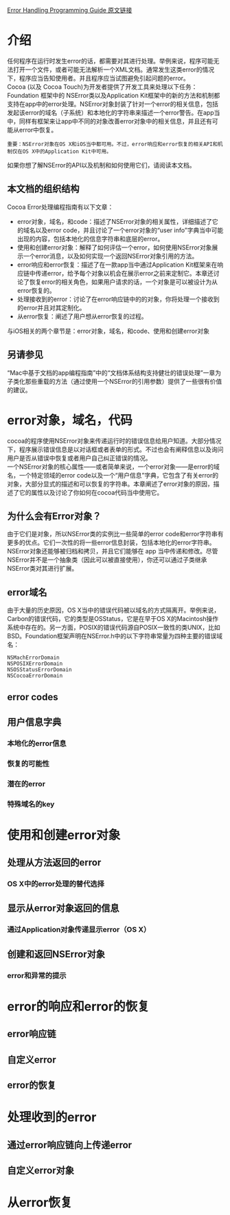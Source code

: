 [Error Handling Programming Guide 原文链接](https://developer.apple.com/library/content/documentation/Cocoa/Conceptual/ErrorHandlingCocoa/ErrorHandling/ErrorHandling.html#//apple_ref/doc/uid/TP40001806)

# 介绍
任何程序在运行时发生error的话，都需要对其进行处理。举例来说，程序可能无法打开一个文件，或者可能无法解析一个XML文档。通常发生这类error的情况下，程序应当告知使用者。并且程序应当试图避免引起问题的error。  
Cocoa (以及 Cocoa Touch)为开发者提供了开发工具来处理以下任务：Foundation 框架中的 NSError类以及Application Kit框架中的新的方法和机制都支持在app中的error处理。NSError对象封装了针对一个error的相关信息，包括发起该error的域名（子系统）和本地化的字符串来描述一个error警告。在app当中，同样有框架来让app中不同的对象改善error对象中的相关信息，并且还有可能从error中恢复。  

	重要：NSError对象在OS X和iOS当中都可用。不过，error响应和error恢复的相关API和机制仅在OS X中的Application Kit中可用。

如果你想了解NSError的API以及机制和如何使用它们，请阅读本文档。
## 本文档的组织结构
Cocoa Error处理编程指南有以下文章：

* error对象，域名，和code：描述了NSError对象的相关属性，详细描述了它的域名以及error code，并且讨论了一个error对象的“user info”字典当中可能出现的内容，包括本地化的信息字符串和底层的error。
* 使用和创建error对象：解释了如何评估一个error，如何使用NSError对象展示一个error消息，以及如何实现一个返回NSError对象引用的方法。
* error响应和error恢复：描述了在一款app当中通过Application Kit框架来在响应链中传递error，给予每个对象以机会在展示error之前来定制它。本章还讨论了恢复error的相关角色，如果用户请求的话，一个对象是可以被设计为从error恢复的。
* 处理接收到的error：讨论了在error响应链中的的对象，你将处理一个接收到的error并且对其定制化。
* 从error恢复：阐述了用户想从error恢复的过程。

与iOS相关的两个章节是：error对象，域名，和code、使用和创建error对象
## 另请参见
“Mac中基于文档的app编程指南”中的“文档体系结构支持健壮的错误处理”一章为子类化那些重载的方法（通过使用一个NSError的引用参数）提供了一些很有价值的建议。  

# error对象，域名，代码
cocoa的程序使用NSError对象来传递运行时的错误信息给用户知道。大部分情况下，程序展示错误信息是以对话框或者表单的形式。不过也会有阐释信息以及询问用户是否从错误中恢复或者用户自己纠正错误的情况。  
一个NSError对象的核心属性——或者简单来说，一个error对象——是error的域名，一个特定领域的error code以及一个“用户信息”字典，它包含了有关error的对象，大部分显式的描述和可以恢复的字符串。本章阐述了error对象的原因，描述了它的属性以及讨论了你如何在cocoa代码当中使用它。
## 为什么会有Error对象？
由于它们是对象，所以NSError类的实例比一些简单的error code和error字符串有更多的优点。它们一次性的将一些error信息封装，包括本地化的error字符串。NSError对象还能够被归档和拷贝，并且它们能够在 app 当中传递和修改。尽管NSError并不是一个抽象类（因此可以被直接使用），你还可以通过子类继承NSError类对其进行扩展。  

## error域名
由于大量的历史原因，OS X当中的错误代码被以域名的方式隔离开。举例来说，Carbon的错误代码，它的类型是OSStatus，它是在早于OS X的Macintosh操作系统中存在的。另一方面，POSIX的错误代码源自POSIX一致性的类UNIX，比如BSD。Foundation框架声明在NSError.h中的以下字符串常量为四种主要的错误域名：  

	NSMachErrorDomain
	NSPOSIXErrorDomain
	NSOSStatusErrorDomain
	NSCocoaErrorDomain


## error codes

## 用户信息字典

### 本地化的error信息

### 恢复的可能性

### 潜在的error

### 特殊域名的key

# 使用和创建error对象

## 处理从方法返回的error

### OS X中的error处理的替代选择

## 显示从error对象返回的信息

### 通过Application对象传递显示error（OS X）

## 创建和返回NSError对象

### error和异常的提示

# error的响应和error的恢复

## error响应链

## 自定义error

## error的恢复

# 处理收到的error

## 通过error响应链向上传递error

## 自定义error对象

# 从error恢复